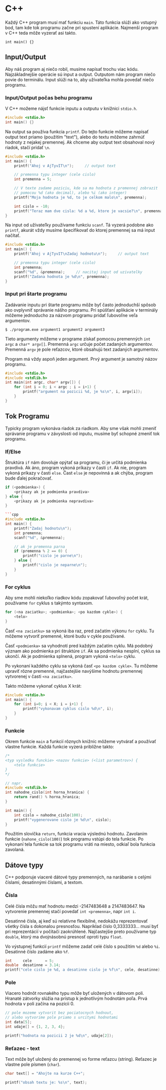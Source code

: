 # C++
Každý C++ program musí mať funkciu `main`. Táto funkcia slúži ako vstupný bod, tam kde tok programu začne pri spustení aplikácie. Najmenší program v C++ teda môže vyzerať asi takto.
```
int main() {}
```
## Input/Output
Aby náš program aj niečo robil, musíme napísať trochu viac kódu. Najzákladnejšie operácie sú input a output. Outputom nám program niečo povie do terminálu. Input slúži na to, aby užívateľka mohla povedať niečo programu.

### Input/Output počas behu programu

V C++ možeme nájsť funkcie inputu a outputu v knižnici `stdio.h`.
```cpp
#include <stdio.h>
int main() {}
```

Na output sa používa funkcia `printf`. Do tejto funkcie môžeme napísať output text priamo (použitím "text"), alebo do textu môžeme zahrnúť hodnoty z nejakej premennej. Ak chceme aby output text obsahoval nový riadok, stačí pridať `\n`.
```cpp
#include <stdio.h>
int main() {
    printf("Ahoj v AjTyvIT\n");     // output text

    // premenna typu integer (cele cislo)
    int premenna = 5;

    // V texte zadame poziciu, kde sa ma hodnota z premennej zobrazit
    // pomocou %d (ako decimal), alebo %i (ako integer)
    printf("Moja hodnota je %d, to je celkom malo\n", premenna);

    int cislo = -10;
    printf("Teraz mam dve cisla: %d a %d, ktore je vacsie?\n", premenna, cislo);
}
```

Na input od užívateľky používame funkciu `scanf`. Tá vyzerá podobne ako `printf`, akurát vždy musíme špecifikovať do ktorej premennej sa má input načítať.
```cpp
#include <stdio.h>
int main() {
    printf("Ahoj v AjTyvIT\nZadaj hodnotu\n");     // output text

    // premenna typu integer (cele cislo)
    int premenna;
    scanf("%d", &premenna);     // nacitaj input od uzivatelky
    printf("Zadana hodnota je %d\n", premenna);
}
```

### Input pri štarte programu
Zadávanie inputu pri štarte programu môže byť často jednoduchší spôsob ako ovplyvniť správanie nášho programu. Pri spúšťaní aplikácie v terminály môžeme jednoducho za názvom programu pridať ľubovoľne veľa argumentov.

```
$ ./program.exe argument1 argument2 argument3
```

Tieto argumenty môžeme v programe získať pomocou premenných `int argc` a `char* argv[]`. Premenná `argc` určuje počet zadaných argumentov. Premenná `argv` je pole reťazcov, ktoré obsahujú text zadaných argumentov.

Program má vždy aspoň jeden argument. Prvý argument je samotný názov programu.
```cpp
#include <stdio.h>
#include <stdlib.h>
int main(int argc, char* argv[]) {
    for (int i = 0; i < argc ; i = i+1) {
        printf("argument na pozicii %d, je %s\n", i, argv[i]);
    }
}
```

## Tok Programu
Typicky program vykonáva riadok za riadkom. Aby sme však mohli zmeniť správanie programu v závyslosti od inputu, musíme byť schopné zmeniť tok programu.

### If/Else
Štruktúra `if` nám dovoluje opýtať sa programu, či je určitá podmienka pravdivá. Ak áno, program vykoná príkazy v časti `if`. Ak nie, program vykoná príkazy v časti `else`. Čast `else` je nepovinná a ak chýba, program bude ďalej pokračovať.

```cpp
if (<podmienka>) {
    <prikazy ak je podmienka pravdiva>
} else {
    <prikazy ak je podmienka nepravdiva>
}

```cpp
#include <stdio.h>
int main() {
    printf("Zadaj hodnotu\n");
    int premenna;
    scanf("%d", &premenna);

    // ak je premenna parna
    if (premenna % 2 == 0) {
        printf("cislo je parne\n");
    } else {
        printf("cislo je neparne\n");
    }
}
```

### For cyklus
Aby sme mohli niekoľko riadkov kódu zopakovať ľubovoľný počet krát, používame `for` cyklus s takýmto syntaxom.
```cpp
for (<na zaciatku>; <podmienka>; <po kazdom cykle>) {
    <telo>
}
```
Časť `<na zaciatku>` sa vykoná iba raz, pred začatím výkonu `for` cyklu. Tu môžeme vytvoriť premenné, ktoré budu v cykle používané.

Časť `<podmienka>` sa vyhodnotí pred každým začatím cyklu. Má podobný význam ako podmienka pri štruktúre `if`. Ak sa podmienka nesplní, cyklus sa ukončí. Ak je podmienka splnená, program vykoná `<telo>` cyklu.

Po vykonaní každého cyklu sa vykoná časť `<po kazdom cykle>`. Tu môžeme upraviť rôzne premenné, najčastejšie navýšime hodnotu premennej vytvorenej v časti `<na zaciatku>`.

Takto môžeme vykonať cyklus X krát:
```cpp
#include <stdio.h>
int main() {
    for (int i=0; i < X; i = i+1) {
        printf("vykonavam cyklus cislo %d\n", i);
    }
}
```

### Funkcie
Okrem funkcie `main` a funkcií rôznych knižníc môžeme vytvárať a používať vlastne funkcie. Každá funkcie vyzerá približne takto:
```cpp
/*
<typ vysledku funckie> <nazov funkcie> (<list parametrov>) {
    <telo funkcie>
}
*/

// napr.
#include <stdlib.h>
int nahodne_cislo(int horna_hranica) {
    return rand() % horna_hranica;
}

int main() {
    int cislo = nahodne_cislo(100);
    printf("vygenerovane cislo je %d\n", cislo);
}

```
Použitím slovíčka `return`, funkcia vracia výslednú hodnotu. Zavolaním funkcie (`nahone_cislo(100)`) tok programu vstúpi do tela funkcie. Po vykonaní tela funkcie sa tok programu vráti na miesto, odkiaľ bola funkcia zavolaná.


## Dátove typy
C++ podporuje viaceré dátové typy premenných, na narábanie s celými číslami, desatinnými číslami, a textom.

### Čísla
Celé čísla môžu mať hodnotu medzi -2147483648 a 2147483647. Na vytvorenie premennej stačí povedať `int <premenna>`, napr `int i`.

Desatinné čísla, aj keď sú relatívne flexibilné, nedokážu reprezentovať všetky čísla s dokonalou presnosťou. Napríklad číslo 0,3333333... musí byť pri reprezentácií v počítači zaokrúhlené. Najčastejšie preto používame typ `double`, ktorý ma dvojnásobnú presnosť oproti typu `float`.

Vo výstupnej funkcií `printf` môžeme zadať celé číslo s použitím `%d` alebo `%i`. Desatinné číslo zadáme ako `%f`.
```cpp
int     cele      = 5;
double  desatinne = 3.14;
printf("cele cislo je %d, a desatinne cislo je %f\n", cele, desatinne);
```

### Pole
Viacero hodnôt rovnakého typu môže byť uložených v dátovom poli. Hranaté zátvorky slúžia na prístup k jednotlivým hodnotám poľa. Prvá hodnota v poli začína na pozícii 0.
```cpp
// pole mozeme vytvorit bez pociatocnych hodnout,
// alebo vytvorime pole priamo s urcitymi hodnotami
int data[5];
int udaje[] = {1, 2, 3, 4};

printf("hodnota na pozicii 2 je %d\n", udaje[2]);
```

### Reťazec - text
Text môže byť uložený do premennej vo forme reťazcu (string). Reťazec je vlastne pole písmen (`char`).

```cpp
char text[] = "Ahojte na kurze C++";

printf("obsah textu je: %s\n", text);
```


